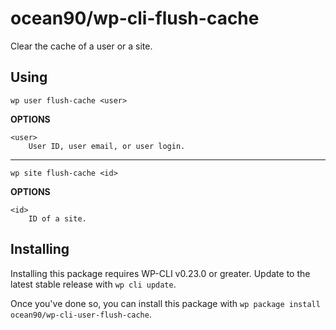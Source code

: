 ocean90/wp-cli-flush-cache
=========================

Clear the cache of a user or a site.

## Using

```
wp user flush-cache <user>
```

**OPTIONS**

	<user>
		User ID, user email, or user login.

---

```
wp site flush-cache <id>
```

**OPTIONS**

	<id>
		ID of a site.

## Installing

Installing this package requires WP-CLI v0.23.0 or greater. Update to the latest stable release with `wp cli update`.

Once you've done so, you can install this package with `wp package install ocean90/wp-cli-user-flush-cache`.
